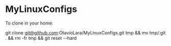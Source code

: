# MyLinuxConfigs

To clone in your home:

git clone git@github.com:OtavioLara/MyLinuxConfigs.git tmp && mv tmp/.git . && rm -fr tmp && git reset --hard
